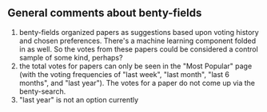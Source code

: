 General comments about benty-fields
------------------------

1. benty-fields organized papers as suggestions based upon voting history and chosen preferences.  There's a machine learning component folded in as well.  So the votes from these papers could be considered a control sample of some kind, perhaps?
2. the total votes for papers can only be seen in the "Most Popular" page (with the voting frequencies of "last week", "last month", "last 6 months", and "last year").  The votes for a paper do not come up via the benty-search.
3. "last year" is not an option currently

